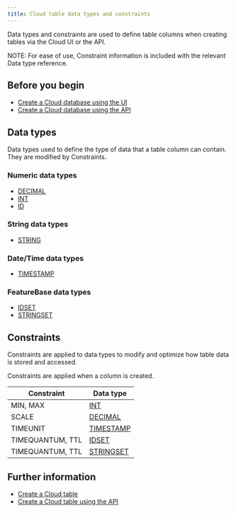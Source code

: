```yaml
---
title: Cloud table data types and constraints
---
```


Data types and constraints are used to define table columns when creating tables via the Cloud UI or the API.

NOTE: For ease of use, Constraint information is included with the relevant Data type reference.

## Before you begin

* [Create a Cloud database using the UI](/cloud/cloud-databases/cloud-db-create)
* [Create a Cloud database using the API](/cloud/cloud-databases/db-api/cloud-db-create-api)

## Data types

Data types used to define the type of data that a table column can contain. They are modified by Constraints.

### Numeric data types

* [DECIMAL](/cloud/cloud-data-types/cloud-decimal-data-type)
* [INT](/cloud/cloud-data-types/cloud-int-data-type)
* [ID](/cloud/cloud-data-types/cloud-id-data-type)

### String data types

* [STRING](/cloud/cloud-data-types/cloud-string-data-type)

### Date/Time data types

* [TIMESTAMP](/cloud/cloud-data-types/cloud-timestamp-data-type)

### FeatureBase data types

* [IDSET](/cloud/cloud-data-types/cloud-idset-data-type)
* [STRINGSET](/cloud/cloud-data-types/cloud-stringset-data-type)

## Constraints

Constraints are applied to data types to modify and optimize how table data is stored and accessed.

Constraints are applied when a column is created.

| Constraint | Data type |
|---|---|
| MIN, MAX | [INT](/cloud/cloud-data-types/cloud-int-data-type) |
| SCALE | [DECIMAL](/cloud/cloud-data-types/cloud-decimal-data-type) |
| TIMEUNIT | [TIMESTAMP](/cloud/cloud-data-types/cloud-timestamp-data-type) |
| TIMEQUANTUM, TTL | [IDSET](/cloud/cloud-data-types/cloud-idset-data-type) |
| TIMEQUANTUM, TTL | [STRINGSET](/cloud/cloud-data-types/cloud-stringset-data-type) |

## Further information

* [Create a Cloud table](/cloud/cloud-tables/cloud-table-create)
* [Create a Cloud table using the API](/cloud/cloud-databases/db-api/cloud-table-create-api)
